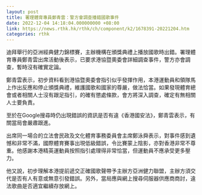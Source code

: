 ```yaml
---
layout: post
title: 署理體育專員鄭青雲：警方會調查播錯國歌事件
date: 2022-12-04 14:18:04.000000000 +08:00
link: https://news.rthk.hk/rthk/ch/component/k2/1678391-20221204.htm
categories: rthk
---
```


迪拜舉行的亞洲經典健力錦標賽，主辦機構在頒獎典禮上播放國歌時出錯。署理體育專員鄭青雲出席活動後表示，已要求港協暨奧委會詳細調查事件，警方亦會調查，暫時沒有確實定論。

鄭青雲表示，初步資料看到港協暨奧委會指引似乎發揮作用，本港運動員和領隊馬上作出反應和停止頒獎典禮，維護國歌和國家的尊嚴，做法恰當。如果發現體育總會或者相關人士沒有跟足指引，的確有懲處條款，會方將深入調查，確定有無相關人士要負責。

至於在Google搜尋時仍出現錯誤的資訊是否有違《香港國安法》，鄭青雲表示，有關當局會嚴肅跟進。

出席同一場合的立法會民政及文化體育事務委員會主席鄭泳舜表示，對事件感到遺憾和非常不滿，國際體育賽事出現低級錯誤，令比賽蒙上陰影，亦對香港非常不尊重。他感謝本港精英運動員按照指引處理得非常恰當，但運動員不應承受更多壓力。

他又說，初步理解本港提前遞交正確國歌聲帶予主辦方亞洲健力聯盟，主辦方須交代是否有人有意或無意引發錯誤。另外，當局應與網上搜尋伺服器供應商商討，違法歌曲是否適宜繼續存放網上。
